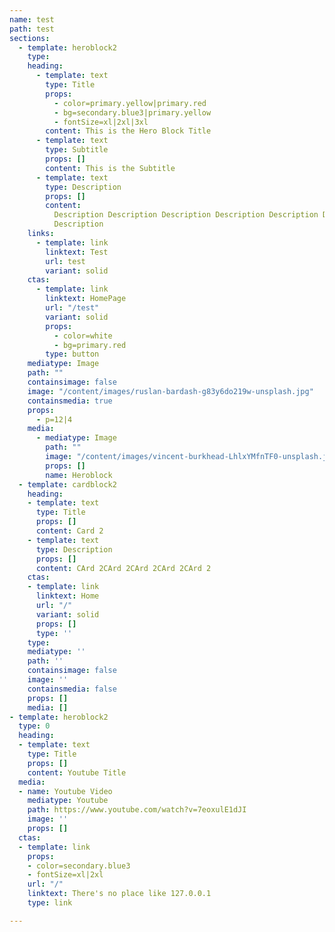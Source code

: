 ```yaml
---
name: test
path: test
sections:
  - template: heroblock2
    type:
    heading:
      - template: text
        type: Title
        props:
          - color=primary.yellow|primary.red
          - bg=secondary.blue3|primary.yellow
          - fontSize=xl|2xl|3xl
        content: This is the Hero Block Title
      - template: text
        type: Subtitle
        props: []
        content: This is the Subtitle
      - template: text
        type: Description
        props: []
        content:
          Description Description Description Description Description Description
          Description
    links:
      - template: link
        linktext: Test
        url: test
        variant: solid
    ctas:
      - template: link
        linktext: HomePage
        url: "/test"
        variant: solid
        props:
          - color=white
          - bg=primary.red
        type: button
    mediatype: Image
    path: ""
    containsimage: false
    image: "/content/images/ruslan-bardash-g83y6do219w-unsplash.jpg"
    containsmedia: true
    props:
      - p=12|4
    media:
      - mediatype: Image
        path: ""
        image: "/content/images/vincent-burkhead-LhlxYMfnTF0-unsplash.jpg"
        props: []
        name: Heroblock
  - template: cardblock2
    heading:
    - template: text
      type: Title
      props: []
      content: Card 2
    - template: text
      type: Description
      props: []
      content: CArd 2CArd 2CArd 2CArd 2CArd 2
    ctas:
    - template: link
      linktext: Home
      url: "/"
      variant: solid
      props: []
      type: ''
    type: 
    mediatype: ''
    path: ''
    containsimage: false
    image: ''
    containsmedia: false
    props: []
    media: []
- template: heroblock2
  type: 0
  heading:
  - template: text
    type: Title
    props: []
    content: Youtube Title
  media:
  - name: Youtube Video
    mediatype: Youtube
    path: https://www.youtube.com/watch?v=7eoxulE1dJI
    image: ''
    props: []
  ctas:
  - template: link
    props:
    - color=secondary.blue3
    - fontSize=xl|2xl
    url: "/"
    linktext: There's no place like 127.0.0.1
    type: link

---
```

